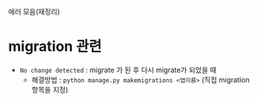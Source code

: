 에러 모음(재정리)

# migration 관련
- `No change detected` : migrate 가 된 후 다시 migrate가 되었을 때
  - 해결방법 :  `python manage.py makemigrations <앱이름>` (직접 migration 항목을 지정)
